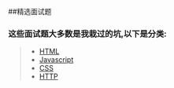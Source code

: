##精选面试题
### 这些面试题大多数是我栽过的坑,以下是分类:
> * [HTML](./HTML/HTML.md)
> * [Javascript](./Javascript/Javascript.md)
> * [CSS](./CSS/CSS.md)
> * [HTTP](./HTTP/HTTP.md)
